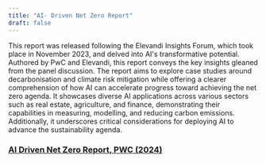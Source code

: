```yaml
---
title: "AI- Driven Net Zero Report"
draft: false
---
```


This report was released following the Elevandi Insights Forum, which took place in November 2023, and delved into AI's transformative potential. Authored by PwC and Elevandi, this report conveys the key insights gleaned from the panel discussion.
The report aims to explore case studies around decarbonisation and climate risk mitigation while offering a clearer comprehension of how AI can accelerate progress toward achieving the net zero agenda. It showcases diverse AI applications across various sectors such as real estate, agriculture, and finance, demonstrating their capabilities in measuring, modelling, and reducing carbon emissions. Additionally, it underscores critical considerations for deploying AI to advance the sustainability agenda.

### [AI Driven Net Zero Report, PWC (2024)](https://www.pwc.com/sg/en/publications/assets/page/ai-driven-net-zero.pdf)
